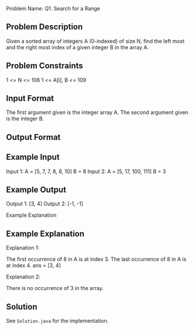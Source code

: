 Problem Name: Q1. Search for a Range

## Problem Description

Given a sorted array of integers A (0-indexed) of size N, find the left most and the right most index of a given integer B in the array A.

## Problem Constraints

1 <= N <= 106
1 <= A[i], B <= 109

## Input Format

The first argument given is the integer array A.
The second argument given is the integer B.

## Output Format

## Example Input

Input 1:
A = [5, 7, 7, 8, 8, 10]
B = 8
Input 2:
A = [5, 17, 100, 111]
B = 3

## Example Output

Output 1:
[3, 4]
Output 2:
[-1, -1]

Example Explanation

## Example Explanation

Explanation 1:

The first occurrence of 8 in A is at index 3.
The last occurrence of 8 in A is at index 4.
ans = [3, 4]

Explanation 2:

There is no occurrence of 3 in the array.

## Solution

See `Solution.java` for the implementation.